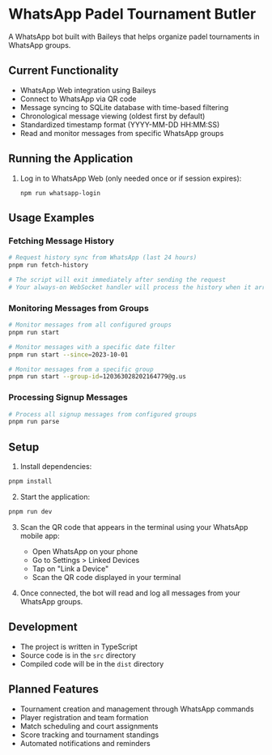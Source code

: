 # WhatsApp Padel Tournament Butler

A WhatsApp bot built with Baileys that helps organize padel tournaments in WhatsApp groups.

## Current Functionality

- WhatsApp Web integration using Baileys
- Connect to WhatsApp via QR code
- Message syncing to SQLite database with time-based filtering
- Chronological message viewing (oldest first by default)
- Standardized timestamp format (YYYY-MM-DD HH:MM:SS)
- Read and monitor messages from specific WhatsApp groups

## Running the Application

1. Log in to WhatsApp Web (only needed once or if session expires):
   ```
   npm run whatsapp-login
   ```

## Usage Examples

### Fetching Message History
```bash
# Request history sync from WhatsApp (last 24 hours)
pnpm run fetch-history

# The script will exit immediately after sending the request
# Your always-on WebSocket handler will process the history when it arrives
```

### Monitoring Messages from Groups
```bash
# Monitor messages from all configured groups
pnpm run start

# Monitor messages with a specific date filter
pnpm run start --since=2023-10-01

# Monitor messages from a specific group
pnpm run start --group-id=120363028202164779@g.us
```

### Processing Signup Messages
```bash
# Process all signup messages from configured groups
pnpm run parse

```


## Setup

1. Install dependencies:
```bash
pnpm install
```

2. Start the application:
```bash
pnpm run dev
```

3. Scan the QR code that appears in the terminal using your WhatsApp mobile app:
   - Open WhatsApp on your phone
   - Go to Settings > Linked Devices
   - Tap on "Link a Device"
   - Scan the QR code displayed in your terminal

4. Once connected, the bot will read and log all messages from your WhatsApp groups.

## Development

- The project is written in TypeScript
- Source code is in the `src` directory
- Compiled code will be in the `dist` directory


## Planned Features

- Tournament creation and management through WhatsApp commands
- Player registration and team formation
- Match scheduling and court assignments
- Score tracking and tournament standings
- Automated notifications and reminders
